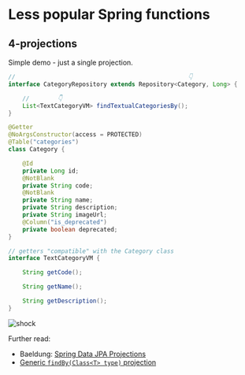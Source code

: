 # Less popular Spring functions

## 4-projections

Simple demo - just a single projection.  

```java
//                                                 👇
interface CategoryRepository extends Repository<Category, Long> {

    //        👇
    List<TextCategoryVM> findTextualCategoriesBy();
}

@Getter
@NoArgsConstructor(access = PROTECTED)
@Table("categories")
class Category {

    @Id
    private Long id;
    @NotBlank
    private String code;
    @NotBlank
    private String name;
    private String description;
    private String imageUrl;
    @Column("is_deprecated")
    private boolean deprecated;
}

// getters "compatible" with the Category class
interface TextCategoryVM {

    String getCode();

    String getName();

    String getDescription();
}
```

![shock](https://media.giphy.com/media/Lcn0yF1RcLANG/giphy-downsized-large.gif)

Further read:

* Baeldung: [Spring Data JPA Projections](https://www.baeldung.com/spring-data-jpa-projections)
* [Generic `findBy(Class<T> type)` projection](https://stackoverflow.com/questions/48441324/spring-data-jpa-generic-projection-findall)
